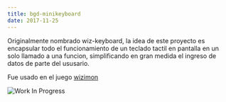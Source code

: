 ```yaml
---
title: bgd-minikeyboard
date: 2017-11-25
---
```


Originalmente nombrado wiz-keyboard, la idea de este proyecto es encapsular todo el funcionamiento de un teclado tactil en pantalla en un solo llamado a una funcion, simplificando en gran medida el ingreso de datos de parte del ususario.

Fue usado en el juego [wizimon](/juegos/wizimon)

![Work In Progress](/img/wip.jpg)